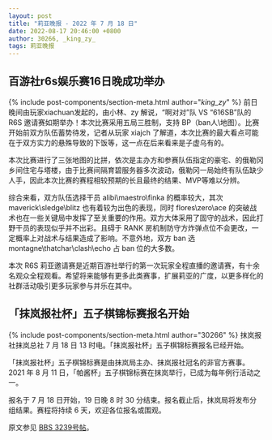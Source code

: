 ```yaml
---
layout: post
title: "莉亚晚报 - 2022 年 7 月 18 日"
date: 2022-08-17 20:46:00 +0800
author: 30266, _king_zy_
tags: 莉亚晚报
---
```


## 百游社r6s娱乐赛16日晚成功举办
{% include post-components/section-meta.html author="_king_zy_" %}
前日晚间由玩家xiachuan发起的，由小林、zy 解说，“啊对对”队 VS “616SB”队的 R6S 邀请赛如期举办！本次比赛采用五局三胜制，支持 BP（ban人\地图）。比赛开始前双方队伍蓄势待发，记者从玩家 xiajch 了解道，本次比赛的最大看点可能在于双方实力的悬殊导致的下饭等，这一点在后来看来是子虚乌有的。

本次比赛进行了三张地图的比拼，依次是主办方和参赛队伍指定的豪宅、的俄勒冈乡间住宅与塔楼，由于比赛间隔育碧服务器多次波动，俄勒冈一局始终有队伍缺少人手，因此本次比赛的赛程相较预期的长且最终的结果、MVP等难以分辨。

综合来看，双方队伍选择干员 alibi\maestro\finka 的概率较大，其次 maverick\sledge\blitz 也有着较为出色的表现，同时 flores\zero\ace 的突破战术也在一些关键局中发挥了至关重要的作用。双方大体采用了固守的战术，因此打野干员的表现似乎并不出彩。且碍于 RANK 房机制防守方炸弹点位不会更改，一定概率上对战术与结果造成了影响。不意外地，双方 ban 选 montagne\thatchar\clash\echo 占 ban 位的大多数。

本次 R6S 莉亚邀请赛是近期百游社举行的第一次玩家全程直播的邀请赛，有十余名观众全程观看。希望将来能够有更多此类赛事，扩展莉亚的广度，以更多样化的社群活动吸引更多玩家参与并乐在其中。

## 「抹岚报社杯」五子棋锦标赛报名开始
{% include post-components/section-meta.html author="30266" %}
抹岚报社抹岚总社 7 月 18 日 13 时电。「抹岚报社杯」五子棋锦标赛报名已经开始。

「抹岚报社杯」五子棋锦标赛是由抹岚局主办、抹岚报社冠名的非官方赛事。2021 年 8 月 11 日，「帕酱杯」五子棋锦标赛在抹岚举行，已成为每年例行活动之一。

报名于 7 月 18 日开始，19 日晚 8 时 30 分结束。报名截止后，抹岚局将发布分组结果。赛程将持续 6 天，欢迎各位报名或围观。

原文参见 [BBS 3239号帖](https://bbs.ria.red/topic/3239)。
